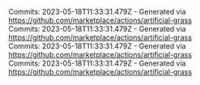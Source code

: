 Commits: 2023-05-18T11:33:31.479Z - Generated via https://github.com/marketplace/actions/artificial-grass
<br>
Commits: 2023-05-18T11:33:31.479Z - Generated via https://github.com/marketplace/actions/artificial-grass
<br>
Commits: 2023-05-18T11:33:31.479Z - Generated via https://github.com/marketplace/actions/artificial-grass
<br>
Commits: 2023-05-18T11:33:31.479Z - Generated via https://github.com/marketplace/actions/artificial-grass
<br>
